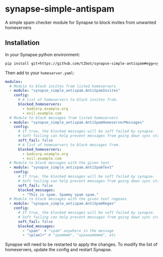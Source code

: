 # synapse-simple-antispam
A simple spam checker module for Synapse to block invites from unwanted homeservers


## Installation

In your Synapse python environment:
```bash
pip install git+https://github.com/t2bot/synapse-simple-antispam#egg=synapse-simple-antispam
```

Then add to your `homeserver.yaml`:
```yaml
modules:
  # Module to block invites from listed homeservers
  - module: "synapse_simple_antispam.AntiSpamInvites"
    config:
      # A list of homeservers to block invites from.
      blocked_homeservers:
        - badcorp.example.org
        - evil.example.com
  # Module to block messages from listed homeservers
  - module: "synapse_simple_antispam.AntiSpamHomeserverMessages"
    config:
      # If true, the blocked messages will be soft failed by synapse.
      # Soft failing can help prevent messages from going down sync streams.
      soft_fail: false
      # A list of homeservers to block messages from.
      blocked_homeservers:
        - badcorp.example.org
        - evil.example.com
  # Module to block messages with the given text
  - module: "synapse_simple_antispam.AntiSpamText"
    config:
      # If true, the blocked messages will be soft failed by synapse.
      # Soft failing can help prevent messages from going down sync streams.
      soft_fail: false
      blocked_messages:
        - "This is spam. Spammy spam spam."
  # Module to block messages with the given text regexes
  - module: "synapse_simple_antispam.AntiSpamRegex"
    config:
      # If true, the blocked messages will be soft failed by synapse.
      # Soft failing can help prevent messages from going down sync streams.
      soft_fail: false
      blocked_messages:
        - "spam"  # "spam" anywhere in the message
        - "sp[am]+" # "spammmm", "spaaaammmmm", etc
```

Synapse will need to be restarted to apply the changes. To modify the list of homeservers,
update the config and restart Synapse.
